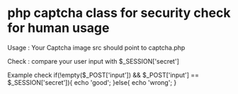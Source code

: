 # php captcha class for security check for human usage 
 Usage : 
 Your Captcha image src should point to captcha.php

 Check :
 compare your user input with $_SESSION['secret']

 Example check
if(!empty($_POST['input']) && $_POST['input'] == $_SESSION['secret']){
			echo 'good';
		}else{
			echo 'wrong';
		}
